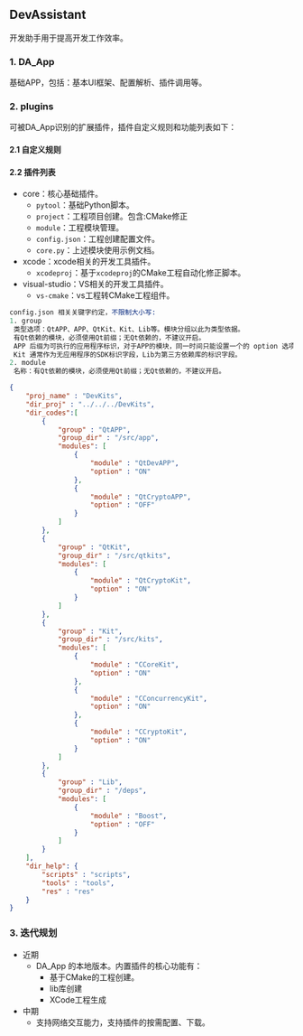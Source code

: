 ## DevAssistant
开发助手用于提高开发工作效率。

### 1. DA_App
基础APP，包括：基本UI框架、配置解析、插件调用等。

### 2. plugins
可被DA_App识别的扩展插件，插件自定义规则和功能列表如下：

#### 2.1 自定义规则

#### 2.2 插件列表
- core：核心基础插件。
    * `pytool`：基础Python脚本。
    * `project`：工程项目创建。包含:CMake修正
    * `module`：工程模块管理。
    * `config.json`：工程创建配置文件。
    * `core.py`：上述模块使用示例文档。
- xcode：xcode相关的开发工具插件。
    * `xcodeproj`：基于`xcodeproj`的CMake工程自动化修正脚本。
- visual-studio：VS相关的开发工具插件。
    * `vs-cmake`：vs工程转CMake工程组件。

```s
config.json 相关关键字约定，不限制大小写:
1. group 
 类型选项：QtAPP、APP、QtKit、Kit、Lib等。模块分组以此为类型依据。
 有Qt依赖的模块，必须使用Qt前缀；无Qt依赖的，不建议开启。
 APP 后缀为可执行的应用程序标识，对于APP的模块，同一时间只能设置一个的 option 选项为ON，其余为OFF。
 Kit 通常作为无应用程序的SDK标识字段，Lib为第三方依赖库的标识字段。
2. module 
 名称：有Qt依赖的模块，必须使用Qt前缀；无Qt依赖的，不建议开启。
```

```json
{
    "proj_name" : "DevKits",
    "dir_proj" : "../../../DevKits",
    "dir_codes":[
        {
            "group" : "QtAPP",          
            "group_dir" : "/src/app",
            "modules": [
                {
                    "module" : "QtDevAPP",  
                    "option" : "ON"
                },
                {
                    "module" : "QtCryptoAPP",
                    "option" : "OFF"
                }
            ]
        },
        {
            "group" : "QtKit",
            "group_dir" : "/src/qtkits",
            "modules": [
                {
                    "module" : "QtCryptoKit",
                    "option" : "ON"
                }
            ]
        },
        {
            "group" : "Kit",
            "group_dir" : "/src/kits",
            "modules": [
                {
                    "module" : "CCoreKit",
                    "option" : "ON"
                },
                {
                    "module" : "CConcurrencyKit",
                    "option" : "ON"
                },
                {
                    "module" : "CCryptoKit",
                    "option" : "ON"
                }
            ]
        },
        {
            "group" : "Lib",
            "group_dir" : "/deps",
            "modules": [
                {
                    "module" : "Boost",
                    "option" : "OFF"
                }
            ]
        }
    ],
    "dir_help": {
        "scripts" : "scripts", 
        "tools" : "tools", 
        "res" : "res"
    }
}
```

### 3. 迭代规划
- 近期
    * DA_App 的本地版本。内置插件的核心功能有：
        * 基于CMake的工程创建。
        * lib库创建
        * XCode工程生成
- 中期
    * 支持网络交互能力，支持插件的按需配置、下载。